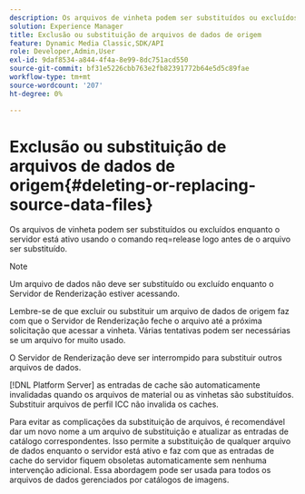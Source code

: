 ```yaml
---
description: Os arquivos de vinheta podem ser substituídos ou excluídos enquanto o servidor está ativo usando o comando req=release logo antes de o arquivo ser substituído.
solution: Experience Manager
title: Exclusão ou substituição de arquivos de dados de origem
feature: Dynamic Media Classic,SDK/API
role: Developer,Admin,User
exl-id: 9daf8534-a844-4f4a-8e99-8dc751acd550
source-git-commit: bf31e5226cbb763e2fb82391772b64e5d5c89fae
workflow-type: tm+mt
source-wordcount: '207'
ht-degree: 0%

---
```


# Exclusão ou substituição de arquivos de dados de origem{#deleting-or-replacing-source-data-files}

Os arquivos de vinheta podem ser substituídos ou excluídos enquanto o servidor está ativo usando o comando req=release logo antes de o arquivo ser substituído.

>[!NOTE]
>
>Um arquivo de dados não deve ser substituído ou excluído enquanto o Servidor de Renderização estiver acessando.

Lembre-se de que excluir ou substituir um arquivo de dados de origem faz com que o Servidor de Renderização feche o arquivo até a próxima solicitação que acessar a vinheta. Várias tentativas podem ser necessárias se um arquivo for muito usado.

O Servidor de Renderização deve ser interrompido para substituir outros arquivos de dados.

[!DNL Platform Server] as entradas de cache são automaticamente invalidadas quando os arquivos de material ou as vinhetas são substituídos. Substituir arquivos de perfil ICC não invalida os caches.

Para evitar as complicações da substituição de arquivos, é recomendável dar um novo nome a um arquivo de substituição e atualizar as entradas de catálogo correspondentes. Isso permite a substituição de qualquer arquivo de dados enquanto o servidor está ativo e faz com que as entradas de cache do servidor fiquem obsoletas automaticamente sem nenhuma intervenção adicional. Essa abordagem pode ser usada para todos os arquivos de dados gerenciados por catálogos de imagens.
